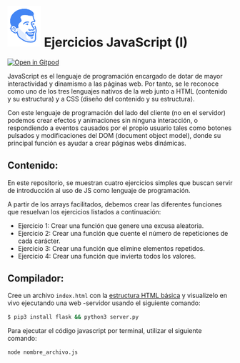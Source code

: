 # <img src="https://github.com/jesus-cano-ortega/js-introduction-exercises/blob/main/assets/resources/img/face.png" width="75" alt="Personal Logo"> Ejercicios JavaScript (I)

[![Open in Gitpod](https://gitpod.io/button/open-in-gitpod.svg)](https://gitpod.io#https://github.com/4GeeksAcademy/html-hello.git)

JavaScript es el lenguaje de programación encargado de dotar de mayor interactividad y dinamismo a las páginas web. Por tanto, se le reconoce como uno de los tres lenguajes nativos de la web junto a HTML (contenido y su estructura) y a CSS (diseño del contenido y su estructura). 

Con este lenguaje de programación del lado del cliente (no en el servidor) podemos crear efectos y animaciones sin ninguna interacción, o respondiendo a eventos causados por el propio usuario tales como botones pulsados y modificaciones del DOM (document object model), donde su principal función es ayudar a crear páginas webs dinámicas.

## Contenido:

En este repositorio, se muestran cuatro ejercicios simples que buscan servir de introducción al uso de JS como lenguaje de programación. 

A partir de los arrays facilitados, debemos crear las diferentes funciones que resuelvan los ejercicios listados a continuación: 

- Ejercicio 1: Crear una función que genere una excusa aleatoria.
- Ejercicio 2: Crear una función que cuente el número de repeticiones de cada carácter.
- Ejercicio 3: Crear una función que elimine elementos repetidos.
- Ejercicio 4: Crear una función que invierta todos los valores.

## Compilador:

Cree un archivo `index.html` con la [estructura HTML básica](http://content.breatheco.de/lesson/what-is-html-learn-html#page-structure) y visualizelo en vivo ejecutando una web -servidor usando el siguiente comando:

```sh
$ pip3 install flask && python3 server.py
```

Para ejecutar el código javascript por terminal, utilizar el siguiente comando: 

```sh
node nombre_archivo.js
```
